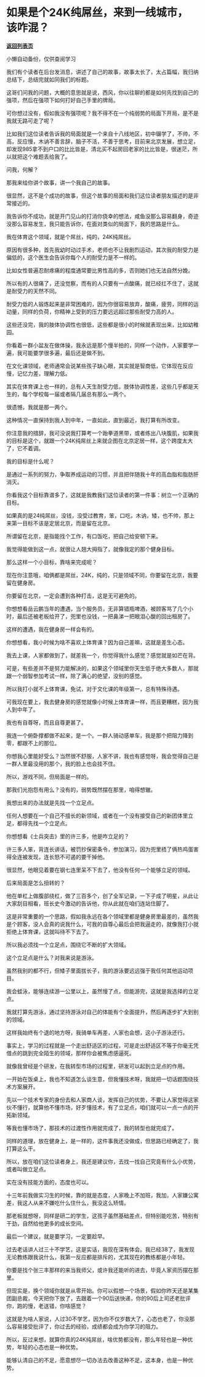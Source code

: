 # 如果是个24K纯屌丝，来到一线城市，该咋混？

[**返回列表页**](/gzh/记忆承载)

小懒自动备份，仅供查阅学习

我们有个读者在后台发消息，讲述了自己的故事，故事太长了，太占篇幅，我归纳总结下，总结完就如同我们的标题。  

  

这哥们问我的问题，大概的意思就是说，西风，你以往聊的都是如何先找到自己的强项，然后在强项下如何打好自己手里的牌局。

  

可你想过没有，假如我没有强项呢？我不得不在一个纯弱势的局面下开局，是不是我就无路可走了呢？

  

比如我们这位读者告诉我的局面就是一个来自十八线地区，初中辍学了，不帅，不高，反应慢，木讷不善言辞，脑子不活，不善于思考，目前来北京发展，想立足，却发现985拿不到户口的比比皆是，清北买不起房回老家的比比皆是，很迷茫，所以就把这个难题丢给我了。  

  

问我，何解？

  

那我来给你讲个故事，讲一个我自己的故事。  

  

很显然，这不是个成功的故事，但这个故事的局面和我们这位读者朋友描述的是非常接近的。

  

我告诉你不成功，就是开门见山的打消你侥幸的想法，咸鱼没那么容易翻身，奇迹没那么容易发生，我只能告诉你，在面对类似的局面下，我的思路是什么。

  

我在体育这个领域，就是个屌丝，纯的，24K纯屌丝。  

  

原因有很多种，首先我幼时动过手术，老师也不让我剧烈运动，其次我的耐受力是偏低的，这个医生会告诉你每个人的耐受力是不一样的。  

  

比如女性普遍忍耐疼痛的程度通常要比男性高的多，否则她们也无法自然分娩。

  

所以有的人很痛了，还没觉察，而有的人只要有一点酸痛，就已经扛不住了，这就是耐受力的天然不同。

  

耐受力低的人锻炼起来是非常困难的，因为你很容易放弃，酸痛，疲劳，同样的运动量，同样的负荷，你精神上受到的压力要远远超过那些耐受力高的人。  

  

这些还没完，我的肢体协调性也很低，这些都是很小的时候就表现出来，比如幼稚园。  

  

你看着一群小盆友在做体操，我永远是那个慢半拍的，同样一个动作，人家要学一遍，我可能要学很多遍，最后还是做不到。

  

在文化课领域，老师通常会说某些孩子缺心眼，其实就是智商低，它体现在反应慢，记忆力差，理解力低。

  

其实在体育课上也一样的，总有人天生耐受力低，肢体协调性差，这些几乎都是天生的，每个学校每一届或者隔几届总有那么一两个。

  

很遗憾，我就是那一两个。  

  

这种情况一直保持到我人到中年，一直如此，直到最近，我打算有所改变。  

  

你注意我的措辞，我可没说我打算考一个跆拳道黑带，或者练出八块腹肌，如果我的目标是这个，就跟一个24K纯屌丝上来就企图在北京定居一样，这个跨度太大了，它不着调。

  

我的目标是什么呢？

是通过一系列的努力，争取养成运动的习惯，并且把伴随我十年的高血脂和脂肪肝消灭。  

  

你看我这个目标靠谱多了，这就是我教我们这位读者的第一件事：树立一个正确的目标。

  

如果真的是24纯屌丝，没钱，没受过教育，笨，口吃，木讷，矮，也不帅，那上来第一目标不该是定居北京，而是留在北京。  

  

所谓留在北京，是指能找个工作，有口饭吃，把自己给安顿下来。

  

我觉得能做到这一点，就很让人翘大拇指了，就像我定的那个健身目标。  

  

那么这样一个小目标，靠啥来完成呢？  

  

现在你注意哦，咱俩都是屌丝，24K，纯的，只是领域不同，你要留在北京，我要留在健身房。

  

你要留在北京，一定会遭到各种打击，这是无可避免的。  

  

你想想看岳云鹏当年的遭遇，当个服务员，无非算错瓶啤酒，被顾客骂了几个小时，最后还被老板给开了，兜里也没钱，一把鼻涕一把眼泪心酸的回出租房了。

  

这样的遭遇，我在健身房一样会有的。  

  

你想想看，我小时候为啥不喜欢上体育课？因为自己差嘛，这就是差生心态。  

  

我去上课，人家都做到了，就差我一个，你觉得我什么感觉？感觉就是如芒在背。  

  

可是，有些差并不是努力能解决的，如果这个领域里你天生低于绝大多数人，那就跟一个弱智参加考试一样，除了满心的绝望，没别的感觉。

  

所以我打小就不上体育课，免试，对于文化课的年级第一，总有特殊待遇。  

  

可我现在要上，我去健身房的感觉就像小时候上体育课一样，而且更糟糕，因为我人到中年了。

  

我也有自尊呀，而且自尊更甚了。  

  

我连一个俯卧撑都做不起来，是一个。一群人骑动感单车，我是那个把阻力降到零，都跟不上的那位。

  

你想我心里能好受么？当然很不舒服，人家不讲，我也有感觉呀，我会觉得自己是一群人里最没用的那个，我的脸上也会挂不住。

  

所以，游戏不同，但局面是一样的。  

  

那我们光抱怨有用么？没有的，弱势既然摆在那里，咱得想辙。  

  

我想出来的办法就是先找一个立足点。

  

任何人想要在一个自己不擅长的新领域，或者在一个没有接受自己的新团体里立足，都得先找一个立足点。  

  

你想想看《士兵突击》里的许三多，他是咋立足的？  

  

许三多人笨，背连长讲话，被罚抄保密条令，参加演习，因为兜里捂了俩热鸡蛋害得全连被发现，连长怒不可遏的要干掉他。  

  

很显然，他眼见着要在钢七连里呆不下去了，他没有任何一个能够立足的领域。  

  

后来局面是怎么扭转的？

  

他在单杠上做腹部绕杠，做了三百多个，创了全军记录，一下子成了明星，从此让大家刮目相看，班长史今激动的告诉他，你从此就在咱们连站住脚了。

  

这是非常重要的一个思路，假如我永远在各个领域里都是健身房里最差的，虽然我是个顾客，没人会真的说我什么，可我的自尊心最后会把我逼走的，就像我打小就拒绝上体育课，这就叫待不下去了。

  

所以我必须找一个立足点，围绕它不断的扩大领域。

  

这个立足点是什么？对我来说是游泳。

  

虽然我别的都不行，但矮子里面拔长子，我的游泳要远远强于我任何其他运动项目。

  

我会蛙泳，能够连续游一公里以上，虽然慢了点，但能游完，这就是我选择的立足点。

  

我就打算先游泳，通过坚持游泳对自己的体能有个全面提升，然后再逐步扩大到别的领域。  

  

这样我始终有个退的地方呀，我骑单车再差，人家也会想，这小子游泳还行。

  

事实上，学习的过程就是一个走出舒适区的过程，可是走出舒适区不等于你毫无凭借点的跳到完全陌生的领域，那样你会被焦虑感逼死。  

  

就像我曾经是个研发，在我转型市场的过程里，研发可以起到立足点的作用。

  

一开始在饭桌上，我也不知道怎么谈生意，但我懂技术呀，我就把一切话题围绕技术方案展开。  

  

先以一个技术专家的身份去和人家商人谈，发挥自己的优势，不要让人家觉得这家伙不懂行，就算他不懂市场，好歹懂技术，有了立足点，咱们就可以一点一点的开拓新领域。  

  

等我也懂市场了，那技术的过渡性作用就完成了，我的转型也就完成了。

  

同样的道理，放在健身上，是一样的，这件事我还没做成，但思路已经确定了，我打算这么干。  

  

所以，放在咱们这位读者身上，我还是建议你，去找一找自己究竟有什么小优势，或者叫做立足点。  

  

实在没有技能方面的，态度也可以。  

  

十三年前我做实习生的时候，靠的就是态度，人家晚上不加班，我加，人家嫌公寓差，我这人从来不嫌吃什么住什么，我没这么矫情。

  

那老板就想呀，同样是研二的学生，这孩子虽然基础差点，但特别能吃苦，特别有干劲，自然给他更多的成长空间。

  

最后一个建议，就是要学习，一定要趁早。

  

过去老话讲人过三十不学艺，这是实话，我现在深有体会。我已经38了，我发现无论教练跟我说什么，我第一反应都是排斥的，尤其现在的教练都是小年轻。

  

你要是找个张三丰那样的来当我师父，或许我还能听的进去，毕竟人家资历摆在那里。  

  

但现实是，换个领域你就是从零开始。你可以假想一个场景，假如你昨天还是某集团副总裁，今天把你下放了，去跟着一个90后送快递，你的90后上司还老批评你，跑的慢，老送错，你啥感觉？

  

这就是为啥人家说，人过30不学艺，因为你不仅岁数大了，心态也老了，你没那么容易接受批评了，你过去的经验，成绩都会成为你学习的阻力。  

  

所以，反过来想，就算你真的24K纯屌丝，啥优势都没有，那么年轻也是一种优势，年轻的心态也是一种优势。

  

能够认清自己的不足，愿意想尽一切办法去改善这种不足，这本身，也是一种优势。


